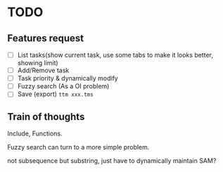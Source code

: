 # TODO 

## Features request

- [ ] List tasks(show current task, use some tabs to make it looks better, showing limit)
- [ ] Add/Remove task
- [ ] Task priority & dynamically modify
- [ ] Fuzzy search (As a OI problem)
- [ ] Save (export) `ttm xxx.tms`

## Train of thoughts

Include, Functions.

Fuzzy search can turn to a more simple problem.

not subsequence but substring, just have to dynamically maintain SAM?
